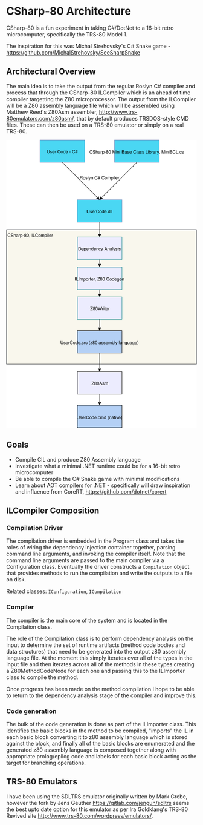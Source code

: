 # CSharp-80 Architecture

CSharp-80 is a fun experiment in taking C#/DotNet to a 16-bit retro microcomputer, specifically the TRS-80 Model 1.

The inspiration for this was Michal Strehovsky's C# Snake game - https://github.com/MichalStrehovsky/SeeSharpSnake

## Architectural Overview

The main idea is to take the output from the regular Roslyn C# compiler and process that through the CSharp-80 ILCompiler which is an ahead of time compiler 
targetting the Z80 microprocessor. The output from the ILCompiler will be a Z80 assembly language file which will be assembled using Matthew Reed's Z80Asm 
assembler, http://www.trs-80emulators.com/z80asm/, that by default produces TRSDOS-style CMD files. These can then be used on a TRS-80 emulator or simply 
on a real TRS-80.

![Architecture](./Images/Architecture.svg)

## Goals

* Compile CIL and produce Z80 Assembly language
* Investigate what a minimal .NET runtime could be for a 16-bit retro microcomputer
* Be able to compile the C# Snake game with minimal modifications
* Learn about AOT compilers for .NET - specifically will draw inspiration and influence from CoreRT, https://github.com/dotnet/corert

## ILCompiler Composition

### Compilation Driver
The compilation driver is embedded in the Program class and takes the roles of wiring the dependency injection container together, parsing command line arguments, 
and invoking the compiler itself. Note that the command line arguments are passed to the main compiler via a Configuration class. Eventually the driver constructs 
a `Compilation` object that provides methods to run the compilation and write the outputs to a file on disk.

Related classes: `IConfiguration`, `ICompilation`

### Compiler
The compiler is the main core of the system and is located in the Compilation class. 

The role of the Compilation class is to perform dependency analysis on the input
to determine the set of runtime artifacts (method code bodies and data structures) that need to be generated into the output z80 assembly language file. At the moment
this simply iterates over all of the types in the input file and then iterates across all of the methods in these types creating a Z80MethodCodeNode for each one and 
passing this to the ILImporter class to compile the method.

Once progress has been made on the method compilation I hope to be able to return to the dependency analysis stage of the compiler and improve this.

### Code generation
The bulk of the code generation is done as part of the ILImporter class. This identifies the basic blocks in the method to be compiled, "imports" the IL in each basic
block converting it to z80 assembly language which is stored against the block, and finally all of the basic blocks are enumerated and the generated z80 assembly language
is composed together along with appropriate prolog/epilog code and labels for each basic block acting as the target for branching operations.

## TRS-80 Emulators

I have been using the SDLTRS emulator originally written by Mark Grebe, however the fork by Jens Geuther https://gitlab.com/jengun/sdltrs seems the best upto date option 
for this emulator as per Ira Goldklang's TRS-80 Revived site http://www.trs-80.com/wordpress/emulators/.